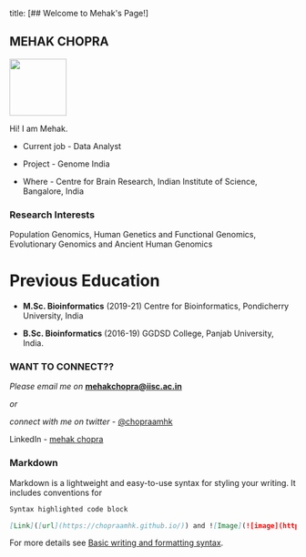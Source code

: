 title: [## Welcome to Mehak's Page!]

## MEHAK CHOPRA

<img align="left">
<img src="https://your-image-url.type](![image](https://user-images.githubusercontent.com/79209653/170475116-b3dbcf05-a7ee-4fd6-9563-92f84244f274.jpg)" width="100" height="100">

Hi! I am Mehak.

- Current job - Data Analyst

- Project - Genome India

- Where - Centre for Brain Research, 
        Indian Institute of Science, Bangalore, India

### Research Interests 
Population Genomics, Human Genetics and Functional Genomics, Evolutionary Genomics and Ancient Human Genomics

# Previous Education
- **M.Sc. Bioinformatics** (2019-21)
Centre for Bioinformatics, Pondicherry University, India

- **B.Sc. Bioinformatics** (2016-19)
GGDSD College, Panjab University, India.

### WANT TO CONNECT??
_Please email me on_ **mehakchopra@iisc.ac.in** 

_or_ 

_connect with me on twitter_ - [@chopraamhk](https://twitter.com/chopraamhk)

LinkedIn - [mehak chopra](https://www.linkedin.com/in/mehak-chopra/)

### Markdown

Markdown is a lightweight and easy-to-use syntax for styling your writing. It includes conventions for

```markdown
Syntax highlighted code block

[Link]([url](https://chopraamhk.github.io/)) and ![Image](![image](https://user-images.githubusercontent.com/79209653/170471887-b4ac1c38-c6dc-47af-81e5-1cf7d49fb303.jpg))
```

For more details see [Basic writing and formatting syntax](https://docs.github.com/en/github/writing-on-github/getting-started-with-writing-and-formatting-on-github/basic-writing-and-formatting-syntax).

